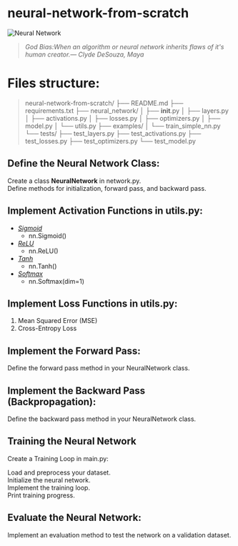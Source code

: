 # neural-network-from-scratch
![Neural Network](https://miro.medium.com/v2/resize:fit:1100/format:webp/1*N8UXaiUKWurFLdmEhEHiWg.jpeg)

>_God Bias:When an algorithm or neural network inherits flaws of it's human creator.― Clyde DeSouza, Maya_

# Files structure:
>neural-network-from-scratch/
├── README.md
├── requirements.txt
├── neural_network/
│   ├── __init__.py
│   ├── layers.py
│   ├── activations.py
│   ├── losses.py
│   ├── optimizers.py
│   ├── model.py
│   └── utils.py
├── examples/
│   └── train_simple_nn.py
└── tests/
    ├── test_layers.py
    ├── test_activations.py
    ├── test_losses.py
    ├── test_optimizers.py
    └── test_model.py


## Define the Neural Network Class:

Create a class **NeuralNetwork** in network.py.<br />
Define methods for initialization, forward pass, and backward pass.<br />

## Implement Activation Functions in utils.py:
* [_Sigmoid_](https://pytorch.org/docs/stable/generated/torch.nn.Sigmoid.html#torch.nn.Sigmoid) <br />
    * nn.Sigmoid()
* [_ReLU_](https://pytorch.org/docs/stable/generated/torch.nn.ReLU.html#relu) <br />
    * nn.ReLU()
* [_Tanh_][link 1] <br />
    * nn.Tanh()
* [_Softmax_][link 2] <br />
    * nn.Softmax(dim=1)

## Implement Loss Functions in utils.py:
1. Mean Squared Error (MSE) <br />
2. Cross-Entropy Loss <br />

## Implement the Forward Pass:

Define the forward pass method in your NeuralNetwork class. <br />

## Implement the Backward Pass (Backpropagation):

Define the backward pass method in your NeuralNetwork class. <br />

## Training the Neural Network
Create a Training Loop in main.py: <br />

Load and preprocess your dataset.  
Initialize the neural network.  
Implement the training loop.  
Print training progress.

## Evaluate the Neural Network: 

Implement an evaluation method to test the network on a validation dataset. <br />

[link 1]: https://pytorch.org/docs/stable/generated/torch.nn.Tanh.html#tanh
[link 2]: https://pytorch.org/docs/stable/generated/torch.nn.Softmax.html#softmax